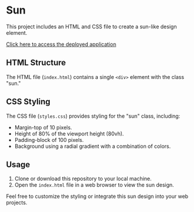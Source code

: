 # Sun

This project includes an HTML and CSS file to create a sun-like design element.

[Click here to access the deployed application](https://hadep275.github.io/Sun/)


## HTML Structure

The HTML file (`index.html`) contains a single `<div>` element with the class "sun."

## CSS Styling

The CSS file (`styles.css`) provides styling for the "sun" class, including:
- Margin-top of 10 pixels.
- Height of 80% of the viewport height (80vh).
- Padding-block of 100 pixels.
- Background using a radial gradient with a combination of colors.

## Usage

1. Clone or download this repository to your local machine.
2. Open the `index.html` file in a web browser to view the sun design.

Feel free to customize the styling or integrate this sun design into your web projects.
